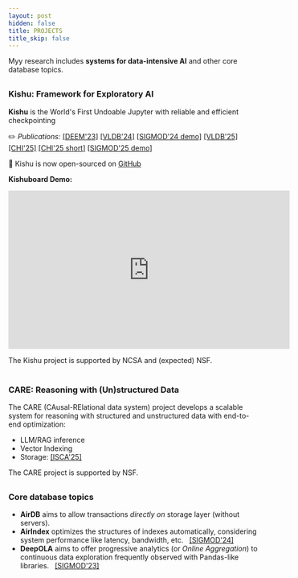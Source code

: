 ```yaml
---
layout: post
hidden: false
title: PROJECTS
title_skip: false
---
```


Myy research includes **systems for data-intensive AI** and other core database topics.

<div style="margin-top: 30px;"></div>

### Kishu: Framework for Exploratory AI

**Kishu** is the World's First Undoable Jupyter with reliable and efficient checkpointing  

✏️ *Publications:* 
  [[DEEM'23]](https://arxiv.org/abs/2305.08770)
  [[VLDB'24]](https://arxiv.org/pdf/2309.11083.pdf) 
  [[SIGMOD'24 demo]]()
  [[VLDB'25]](https://arxiv.org/pdf/2406.13856)
  [[CHI'25]](https://arxiv.org/abs/2504.01367) [[CHI'25 short]](https://arxiv.org/abs/2504.01377)
  [[SIGMOD'25 demo]]()

🚀 Kishu is now open-sourced on [GitHub](https://github.com/illinoisdata/kishu)  

**Kishuboard Demo:**

<iframe width="560" height="315" src="https://www.youtube.com/embed/5yndtZpNDiU?si=4EMcneFM-PHXc1LB" title="YouTube video player" frameborder="0" allow="accelerometer; autoplay; clipboard-write; encrypted-media; gyroscope; picture-in-picture; web-share" referrerpolicy="strict-origin-when-cross-origin" allowfullscreen></iframe>

The Kishu project is supported by NCSA and (expected) NSF.


<div style="margin-top: 40px;"></div>

### CARE: Reasoning with (Un)structured Data

<p style="margin-bottom: 5px">
The CARE (CAusal-RElational data system) project develops a scalable system 
for reasoning with structured and unstructured data with end-to-end optimization:  
</p>

<ul style="margin-bottom: 5px !important">
<li>LLM/RAG inference</li>
<li>Vector Indexing</li>
<li>Storage: <a href="">[ISCA'25]</a></li>
</ul>

The CARE project is supported by NSF.

<!-- <p class="post-continue" style="margin-top: 20px;">
	<a href="https://createlab.cs.illinois.edu/c_project.html">See More Projects in CreateLab &rarr;</a>
</p> -->



<div style="margin-top: 30px;"></div>

### Core database topics

- **AirDB** aims to allow transactions *directly on* storage layer (without servers).
- **AirIndex** optimizes the structures of indexes automatically, considering system performance
  like latency, bandwidth, etc. 
  &nbsp; [[SIGMOD'24]](https://arxiv.org/abs/2306.14395)
- **DeepOLA** aims to offer progressive analytics (or *Online Aggregation*) to continuous data
  exploration frequently observed with Pandas-like libraries. 
  &nbsp; [[SIGMOD'23]](https://arxiv.org/abs/2303.04103)